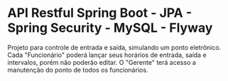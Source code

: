 # API Restful Spring Boot - JPA - Spring Security - MySQL - Flyway

Projeto para controle de entrada e saída, simulando um ponto eletrônico. 
Cada "Funcionário" poderá lançar seus horários de entrada, saída e intervalos, porém não poderão editar. 
O "Gerente" terá acesso a manutenção do ponto de todos os funcionários.
